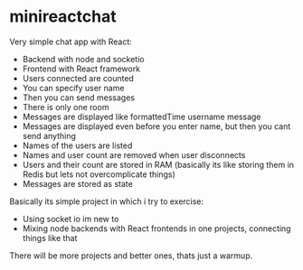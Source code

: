 # minireactchat

Very simple chat app with React:
- Backend with node and socketio
- Frontend with React framework
- Users connected are counted 
- You can specify user name
- Then you can send messages
- There is only one room
- Messages are displayed like formattedTime username message
- Messages are displayed even before you enter name, but then you cant send anything
- Names of the users are listed
- Names and user count are removed when user disconnects
- Users and their count are stored in RAM (basically its like storing them in Redis but lets not overcomplicate things)
- Messages are stored as state

Basically its simple project in which i try to exercise:
- Using socket io im new to 
- Mixing node backends with React frontends in one projects, connecting things like that

There will be more projects and better ones, thats just a warmup.